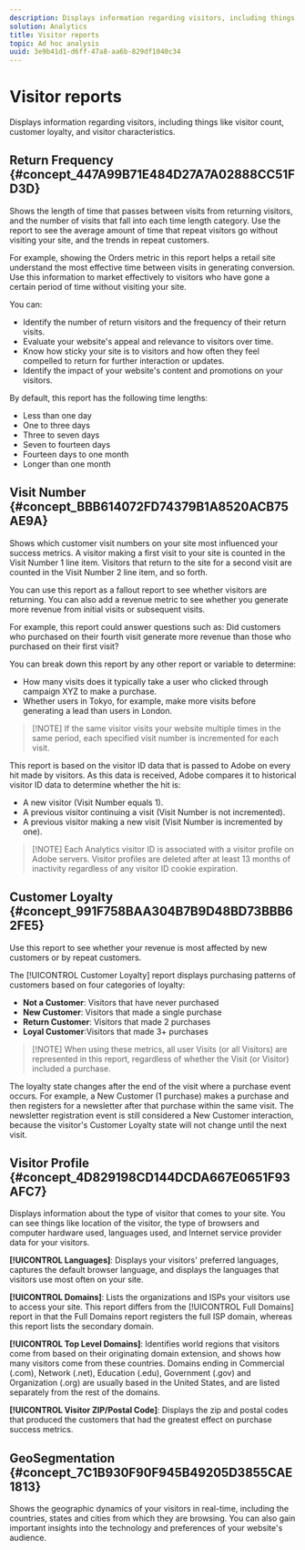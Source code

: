 ```yaml
---
description: Displays information regarding visitors, including things like visitor count, customer loyalty, and visitor characteristics.
solution: Analytics
title: Visitor reports
topic: Ad hoc analysis
uuid: 3e9b41d1-d6ff-47a8-aa6b-829df1040c34
---
```


# Visitor reports

Displays information regarding visitors, including things like visitor count, customer loyalty, and visitor characteristics.

## Return Frequency {#concept_447A99B71E484D27A7A02888CC51FD3D}

Shows the length of time that passes between visits from returning visitors, and the number of visits that fall into each time length category. Use the report to see the average amount of time that repeat visitors go without visiting your site, and the trends in repeat customers.

<!-- 

c_reports_return_freq.xml

 -->

For example, showing the Orders metric in this report helps a retail site understand the most effective time between visits in generating conversion. Use this information to market effectively to visitors who have gone a certain period of time without visiting your site.

You can:

* Identify the number of return visitors and the frequency of their return visits.
* Evaluate your website's appeal and relevance to visitors over time.
* Know how sticky your site is to visitors and how often they feel compelled to return for further interaction or updates.
* Identify the impact of your website's content and promotions on your visitors.

By default, this report has the following time lengths:

* Less than one day 
* One to three days 
* Three to seven days 
* Seven to fourteen days 
* Fourteen days to one month 
* Longer than one month

## Visit Number {#concept_BBB614072FD74379B1A8520ACB75AE9A}

Shows which customer visit numbers on your site most influenced your success metrics. A visitor making a first visit to your site is counted in the Visit Number 1 line item. Visitors that return to the site for a second visit are counted in the Visit Number 2 line item, and so forth.

<!-- 

c_reports_visit_number.xml

 -->

You can use this report as a fallout report to see whether visitors are returning. You can also add a revenue metric to see whether you generate more revenue from initial visits or subsequent visits.

For example, this report could answer questions such as: Did customers who purchased on their fourth visit generate more revenue than those who purchased on their first visit?

You can break down this report by any other report or variable to determine:

* How many visits does it typically take a user who clicked through campaign XYZ to make a purchase.
* Whether users in Tokyo, for example, make more visits before generating a lead than users in London.

> [!NOTE] If the same visitor visits your website multiple times in the same period, each specified visit number is incremented for each visit.

This report is based on the visitor ID data that is passed to Adobe on every hit made by visitors. As this data is received, Adobe compares it to historical visitor ID data to determine whether the hit is:

* A new visitor (Visit Number equals 1).
* A previous visitor continuing a visit (Visit Number is not incremented).
* A previous visitor making a new visit (Visit Number is incremented by one).

> [!NOTE] Each Analytics visitor ID is associated with a visitor profile on Adobe servers. Visitor profiles are deleted after at least 13 months of inactivity regardless of any visitor ID cookie expiration.

## Customer Loyalty {#concept_991F758BAA304B7B9D48BD73BBB62FE5}

Use this report to see whether your revenue is most affected by new customers or by repeat customers.

<!-- 

c_reports_customerloyalty.xml

 -->

The [!UICONTROL Customer Loyalty] report displays purchasing patterns of customers based on four categories of loyalty:

* **Not a Customer**: Visitors that have never purchased 
* **New Customer**: Visitors that made a single purchase 
* **Return Customer**: Visitors that made 2 purchases 
* **Loyal Customer**:Visitors that made 3+ purchases

> [!NOTE] When using these metrics, all user Visits (or all Visitors) are represented in this report, regardless of whether the Visit (or Visitor) included a purchase.

The loyalty state changes after the end of the visit where a purchase event occurs. For example, a New Customer (1 purchase) makes a purchase and then registers for a newsletter after that purchase within the same visit. The newsletter registration event is still considered a New Customer interaction, because the visitor's Customer Loyalty state will not change until the next visit.

## Visitor Profile {#concept_4D829198CD144DCDA667E0651F93AFC7}

Displays information about the type of visitor that comes to your site. You can see things like location of the visitor, the type of browsers and computer hardware used, languages used, and Internet service provider data for your visitors.

<!-- 

c_reports_visitor_profile.xml

 -->

**[!UICONTROL Languages]**: Displays your visitors' preferred languages, captures the default browser language, and displays the languages that visitors use most often on your site.

**[!UICONTROL Domains]**: Lists the organizations and ISPs your visitors use to access your site. This report differs from the [!UICONTROL Full Domains] report in that the Full Domains report registers the full ISP domain, whereas this report lists the secondary domain.

**[!UICONTROL Top Level Domains]**: Identifies world regions that visitors come from based on their originating domain extension, and shows how many visitors come from these countries. Domains ending in Commercial (.com), Network (.net), Education (.edu), Government (.gov) and Organization (.org) are usually based in the United States, and are listed separately from the rest of the domains.

**[!UICONTROL Visitor ZIP/Postal Code]**: Displays the zip and postal codes that produced the customers that had the greatest effect on purchase success metrics.

## GeoSegmentation {#concept_7C1B930F90F945B49205D3855CAE1813}

<!-- 

c_reports_geosegmentation.xml

 -->

Shows the geographic dynamics of your visitors in real-time, including the countries, states and cities from which they are browsing. You can also gain important insights into the technology and preferences of your website's audience.
